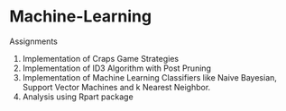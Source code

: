 # Machine-Learning
Assignments

1. Implementation of Craps Game Strategies
2. Implementation of ID3 Algorithm with Post Pruning 
3. Implementation of Machine Learning Classifiers like Naive Bayesian, Support Vector Machines and k Nearest Neighbor.
4. Analysis using Rpart package
